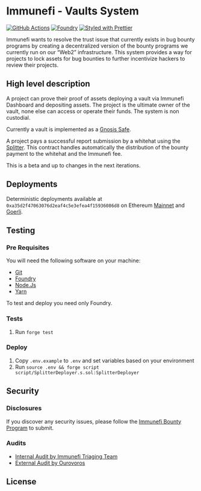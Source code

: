 # Immunefi - Vaults System

[![GitHub Actions][gha-badge]][gha] [![Foundry][foundry-badge]][foundry]
[![Styled with Prettier][prettier-badge]][prettier]

[gha]: https://github.com/immunefi-team/vaults/actions
[gha-badge]: https://github.com/immunefi-team/vaults/actions/workflows/ci.yml/badge.svg
[foundry]: https://getfoundry.sh/
[foundry-badge]: https://img.shields.io/badge/Built%20with-Foundry-FFDB1C.svg
[prettier]: https://prettier.io
[prettier-badge]: https://img.shields.io/badge/Code_Style-Prettier-ff69b4.svg

Immunefi wants to resolve the trust issue that currently exists in bug bounty programs by creating a decentralized
version of the bounty programs we currently run on our “Web2” infrastructure. This system provides a way for projects to
lock assets for bug bounties to further incentivize hackers to review their projects.

## High level description

A project can prove their proof of assets deploying a vault via Immunefi Dashboard and depositing assets. The project is
the ultimate owner of the vault, none else can access or operate their funds. The system is non custodial.

Currently a vault is implemented as a [Gnosis Safe](https://github.com/safe-global/safe-contracts).

A project pays a successful report submission by a whitehat using the [Splitter](./src/Splitter.sol). This contract
handles automatically the distribution of the bounty payment to the whitehat and the Immunefi fee.

This is a beta and up to changes in the next iterations.

## Deployments

Deterministic deployments available at `0xa35d2f47063076d2eaf4c5e3efea4f15936086d8` on Ethereum
[Mainnet](https://etherscan.io/address/0xa35d2f47063076d2eaf4c5e3efea4f15936086d8) and
[Goerli](https://goerli.etherscan.io/address/0xa35d2f47063076d2eaf4c5e3efea4f15936086d8).

## Testing

### Pre Requisites

You will need the following software on your machine:

- [Git](https://git-scm.com/downloads)
- [Foundry](https://github.com/foundry-rs/foundry)
- [Node.Js](https://nodejs.org/en/download/)
- [Yarn](https://yarnpkg.com/)

To test and deploy you need only Foundry.

### Tests

1. Run `forge test`

### Deploy

1. Copy `.env.example` to `.env` and set variables based on your environment
2. Run `source .env && forge script script/SplitterDeployer.s.sol:SplitterDeployer`

## Security

### Disclosures

If you discover any security issues, please follow the [Immunefi Bounty Program](https://immunefi.com/bounty/immunefi/)
to submit.

### Audits

- [Internal Audit by Immunefi Triaging Team](./audits/2023-02-03%20-%20Immunefi%20-%20Internal%20Audit%20of%20the%20Vaults%20system.pdf)
- [External Audit by Ourovoros](./audits/2023-02-13%20-%20Ourovoros%20Audit.md)

## License
